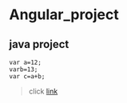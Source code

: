 # Angular_project
## java project
```
var a=12;
varb=13;
var c=a+b;
```
> click
> [link](www.google.com)
